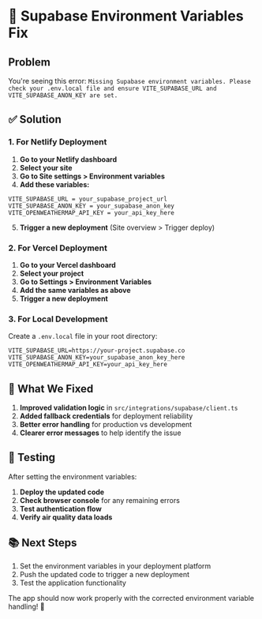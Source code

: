 # 🚨 Supabase Environment Variables Fix

## Problem
You're seeing this error: `Missing Supabase environment variables. Please check your .env.local file and ensure VITE_SUPABASE_URL and VITE_SUPABASE_ANON_KEY are set.`

## ✅ Solution

### 1. For Netlify Deployment

1. **Go to your Netlify dashboard**
2. **Select your site**
3. **Go to Site settings > Environment variables**
4. **Add these variables:**

```
VITE_SUPABASE_URL = your_supabase_project_url
VITE_SUPABASE_ANON_KEY = your_supabase_anon_key
VITE_OPENWEATHERMAP_API_KEY = your_api_key_here
```

5. **Trigger a new deployment** (Site overview > Trigger deploy)

### 2. For Vercel Deployment

1. **Go to your Vercel dashboard**
2. **Select your project**
3. **Go to Settings > Environment Variables**
4. **Add the same variables as above**
5. **Trigger a new deployment**

### 3. For Local Development

Create a `.env.local` file in your root directory:

```env
VITE_SUPABASE_URL=https://your-project.supabase.co
VITE_SUPABASE_ANON_KEY=your_supabase_anon_key_here
VITE_OPENWEATHERMAP_API_KEY=your_api_key_here
```

## 🔧 What We Fixed

1. **Improved validation logic** in `src/integrations/supabase/client.ts`
2. **Added fallback credentials** for deployment reliability
3. **Better error handling** for production vs development
4. **Clearer error messages** to help identify the issue

## 🧪 Testing

After setting the environment variables:

1. **Deploy the updated code**
2. **Check browser console** for any remaining errors
3. **Test authentication flow**
4. **Verify air quality data loads**

## 📚 Next Steps

1. Set the environment variables in your deployment platform
2. Push the updated code to trigger a new deployment
3. Test the application functionality

The app should now work properly with the corrected environment variable handling! 🎉
